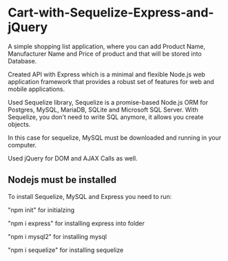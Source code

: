 # Cart-with-Sequelize-Express-and-jQuery

A simple shopping list application, where you can add Product Name, Manufacturer Name and Price of product and that will be stored into Database.

Created API with Express which is a minimal and flexible Node.js web application framework that provides a robust set of features for web and mobile applications.

Used Sequelize library, Sequelize is a promise-based Node.js ORM for Postgres, MySQL, MariaDB, SQLite and Microsoft SQL Server. With Sequelize, you don't need to write SQL anymore, it allows you create objects.

In this case for sequelize, MySQL must be downloaded and running in your computer.

Used jQuery for DOM and AJAX Calls as well.

## Nodejs must be installed

To install Sequelize, MySQL and Express you need to run:

"npm init" for initialzing

"npm i express" for installing express into folder

"npm i mysql2" for installing mysql

"npm i sequelize" for installing sequelize
